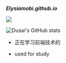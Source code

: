 ***Elysiamobi.github.io***

![](https://visitor-badge.glitch.me/badge?page_id=Elysiamobi.readme)



![Dusai's GitHub stats](https://github-readme-stats.vercel.app/api?username=Elysiamobi)

- 正在学习前端技术的

 - used for study
